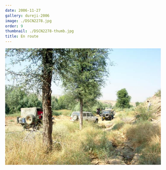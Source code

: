 ```yaml
---
date: 2006-11-27
gallery: dureji-2006
image: ./DSCN2278.jpg
order: 9
thumbnail: ./DSCN2278-thumb.jpg
title: En route
---
```


![En route](./DSCN2278.jpg)